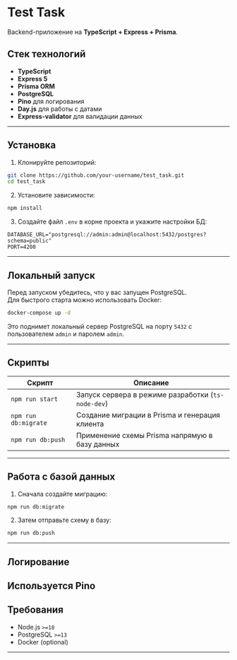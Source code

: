 # Test Task

Backend-приложение на **TypeScript + Express + Prisma**.

## Стек технологий

- **TypeScript**
- **Express 5**
- **Prisma ORM**
- **PostgreSQL**
- **Pino** для логирования
- **Day.js** для работы с датами
- **Express-validator** для валидации данных

---

## Установка

1. Клонируйте репозиторий:

```bash
git clone https://github.com/your-username/test_task.git
cd test_task
```

2. Установите зависимости:

```bash
npm install
```

3. Создайте файл `.env` в корне проекта и укажите настройки БД:

```dotenv
DATABASE_URL="postgresql://admin:admin@localhost:5432/postgres?schema=public"
PORT=4200
```

---

## Локальный запуск

Перед запуском убедитесь, что у вас запущен PostgreSQL.  
Для быстрого старта можно использовать Docker:

```bash
docker-compose up -d
```

Это поднимет локальный сервер PostgreSQL на порту `5432` с пользователем `admin` и паролем `admin`.

---

## Скрипты

| Скрипт           | Описание                                                  |
|------------------|------------------------------------------------------------|
| `npm run start`  | Запуск сервера в режиме разработки (`ts-node-dev`)          |
| `npm run db:migrate` | Создание миграции в Prisma и генерация клиента             |
| `npm run db:push` | Применение схемы Prisma напрямую в базу данных     |

---

## Работа с базой данных

1. Сначала создайте миграцию:

```bash
npm run db:migrate
```

2. Затем отправьте схему в базу:

```bash
npm run db:push
```

---

## Логирование

Используется **Pino**
---

## Требования

- Node.js `>=18`
- PostgreSQL `>=13`
- Docker (optional)

---

